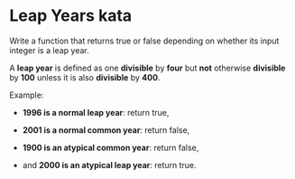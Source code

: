 # Leap Years kata

Write a function that returns true or false depending on whether its input integer is a leap year.

A **leap year** is defined as one **divisible** by **four** but **not** otherwise **divisible** by **100** unless it is also **divisible** by **400**.

Example: 

- **1996 is a normal leap year**: return true, 

- **2001 is a normal common year**: return false,  

- **1900 is an atypical common year**: return false,  

- and **2000 is an atypical leap year**: return true. 

  

